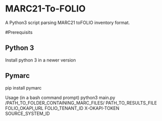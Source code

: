 # MARC21-To-FOLIO
A Python3 script parsing MARC21 toFOLIO inventory format. 

#Prerequisits
## Python 3
Install python 3 in a newer version
## Pymarc
pip install pymarc


Usage (in a bash command prompt)
python3 main.py /PATH_TO_FOLDER_CONTAINING_MARC_FILES/ PATH_TO_RESULTS_FILE FOLIO_OKAPI_URL FOLIO_TENANT_ID X-OKAPI-TOKEN SOURCE_SYSTEM_ID
